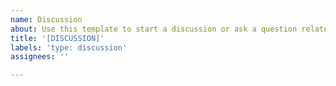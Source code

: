 ```yaml
---
name: Discussion
about: Use this template to start a discussion or ask a question related to the project
title: '[DISCUSSION]'
labels: 'type: discussion'
assignees: ''

---
```



